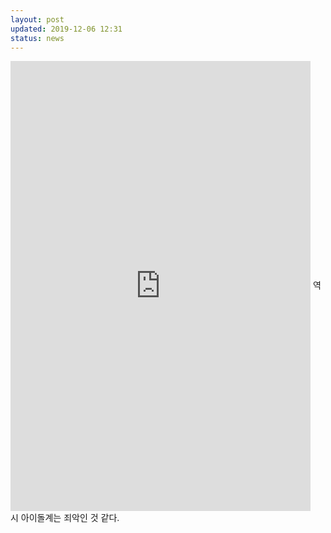 ```yaml
---
layout: post
updated: 2019-12-06 12:31
status: news
---
```


<iframe width="480" height="720" src="https://www.huffingtonpost.kr/entry/story_kr_5de99dd5e4b0913e6f8da725" frameborder="0" scrolling="yes" align="center"></iframe> 역시 아이돌계는 죄악인 것 같다.
